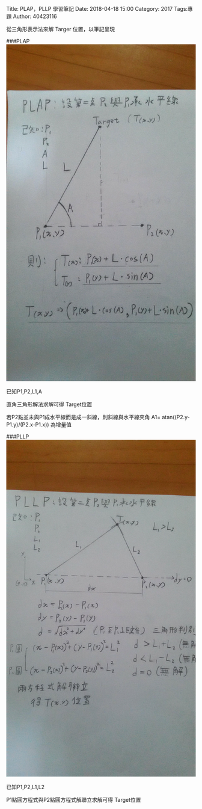 Title: PLAP，PLLP 學習筆記
Date: 2018-04-18 15:00
Category: 2017
Tags:專題
Author: 40423116

從三角形表示法來解 Targer 位置，以筆記呈現

<!-- PELICAN_END_SUMMARY -->

###PLAP
![](https://github.com/40423116/project_site_files/blob/gh-pages/files/4042/40423116/0418_1/01.jpg?raw=true)
<p>已知P1,P2,L1,A</p>
<p>直角三角形解法求解可得 Target位置</p>
<p>若P2點並未與P1成水平線而是成一斜線，則斜線與水平線夾角 A1= atan((P2.y-P1.y)/(P2.x-P1.x)) 為增量值</p>

###PLLP
![](https://github.com/40423116/project_site_files/blob/gh-pages/files/4042/40423116/0418_1/02.jpg?raw=true)
<p>已知P1,P2,L1,L2</p>
<p>P1點圓方程式與P2點圓方程式解聯立求解可得 Target位置</p>
